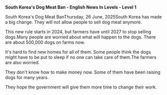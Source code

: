 <p><strong>South Korea's Dog Meat Ban - English News In Levels - Level 1</strong></p>
<p>South Korea's Dog Meat BanThursday, 26 June, 2025South Korea has made a big change. They will not allow people to sell dog meat anymore.</p>
<p>This new rule starts in 2024, but farmers have until 2027 to stop selling dogs.Many people are worried about what will happen to the dogs. There are about 500,000 dogs on farms now.</p>
<p>It's hard to find new homes for all of them. Some people think the dogs might have to be put to sleep if no one can take care of them.The farmers are also worried.</p>
<p>They don't know how to make money now. Some of them have been raising dogs for many years.</p>
<p>They hope the government will give them more time to change their work.</p>
